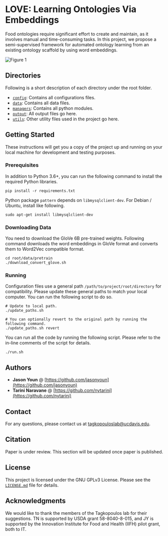 # LOVE: Learning Ontologies Via Embeddings

Food ontologies require significant effort to create and maintain, as it involves manual and time-consuming tasks. In this project, we propose a semi-supervised framework for automated ontology learning from an existing ontology scaffold by using word embeddings.

![Figure 1](/../images/Figure%201.jpg?raw=true)

## Directories

Following is a short description of each directory under the root folder.

* <code>[config](./config)</code>: Contains all configurations files.
* <code>[data](./data)</code>: Contains all data files.
* <code>[managers](./managers)</code>: Contains all python modules.
* <code>[output](./output)</code>: All output files go here.
* <code>[utils](./utils)</code>: Other utility files used in the project go here.

## Getting Started

These instructions will get you a copy of the project up and running on your local machine for development and testing purposes.

### Prerequisites

In addition to Python 3.6+, you can run the following command to install the required Python libraries.

```
pip install -r requirements.txt
```

Python package ```pattern``` depends on ```libmysqlclient-dev```. For Debian / Ubuntu, install like following.

```
sudo apt-get install libmysqlclient-dev
```

### Downloading Data
You need to download the GloVe 6B pre-trained weights. Following command downloads the word embeddings in GloVe format and converts them to Word2Vec compatible format.
```
cd root/data/pretrain
./download_convert_glove.sh
```

### Running

Configuration files use a general path `/path/to/project/root/directory` for compatibility. Please update these general paths to match your local computer. You can run the following script to do so.

```
# Update to local path.
./update_paths.sh

# You can optionally revert to the original path by running the following command.
./update_paths.sh revert
```

You can run all the code by running the following script. Please refer to the in-line comments of the script for details.

```
./run.sh
```

## Authors

* **Jason Youn** @ [https://github.com/jasonyoun](https://github.com/jasonyoun)
* **Tarini Naravane** @ [https://github.com/nytarini](https://github.com/nytarini)

## Contact

For any questions, please contact us at tagkopouloslab@ucdavis.edu.

## Citation

Paper is under review. This section will be updated once paper is published.

## License

This project is licensed under the GNU GPLv3 License. Please see the <code>[LICENSE.md](./LICENSE.md)</code> file for details.

## Acknowledgments

We would like to thank the members of the Tagkopoulos lab for their suggestions. TN is supported by USDA grant 58-8040-8-015, and JY is supported by the Innovation Institute for Food and Health (IIFH) pilot grant, both to IT.
